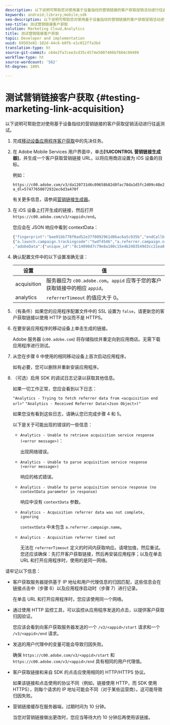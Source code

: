 ```yaml
---
description: 以下说明可帮助您对使用基于设备指纹的营销链接的客户获取促销活动进行往返测试。
keywords: android;library;mobile;sdk
seo-description: 以下说明可帮助您对使用基于设备指纹的营销链接的客户获取促销活动进行往返测试。
seo-title: 测试营销链接客户获取
solution: Marketing Cloud,Analytics
title: 测试营销链接客户获取
topic: Developer and implementation
uuid: 69503e01-182d-44c6-b0fb-e1c012ffa3bd
translation-type: ht
source-git-commit: c64e2fa7cee3cd35c4574e5007406b7604c99499
workflow-type: ht
source-wordcount: '562'
ht-degree: 100%

---
```



# 测试营销链接客户获取 {#testing-marketing-link-acquisition}

以下说明可帮助您对使用基于设备指纹的营销链接的客户获取促销活动进行往返测试。

1. 完成[移动设备应用程序客户获取](/help/ios/acquisition-main/acquisition.md)中的先决任务。
1. 在 Adobe Mobile Services 用户界面中，单击&#x200B;**[!UICONTROL 营销链接生成器]**，并生成一个客户获取营销链接 URL，以将应用商店设置为 iOS 设备的目标。

   例如：

   ```
   https://c00.adobe.com/v3/da120731d6c09658b82d8fac78da1d5fc2d09c48e21b3a55f9e2d7344e08425d/start?a_dl=57477650072932ec6d3a470f
   ```

   有关更多信息，请参阅[营销链接生成器](/help/using/acquisition-main/c-marketing-links-builder/c-marketing-links-builder.md)。


1. 在 iOS 设备上打开生成的链接，然后打开 `https://c00.adobe.com/v3/<appid>/end`。

   您应会在 JSON 响应中看到 contextData：

   ```js
   {"fingerprint":"bae91bb778f0ad52e37f0892961d06ac6a5c935b","endCallbacks":["***"],"timestamp":1464301217,"appguid":"da120731d6c09658b82d8fac78da1d5fc2d09c48e21b3a55f9e2d7344e08425d","contextData":
   {"a.launch.campaign.trackingcode":"twdf4546","a.referrer.campaign.name":"iOS Demo","a.referrer.campaign.trackingcode":"twdf4546"}
   ,"adobeData":{"unique_id":"8c14098d7c79e8a180c15e4b2403549d3cc21ea8","deeplinkid":"57477650072932ec6d3a470f"}}
   ```

1. 确认配置文件中的以下设置准确无误：

   | 设置 | 值 |
   |--- |--- |
   | acquisition | 服务器应为 `c00.adobe.com`。`appid` 应等于您的客户获取链接中的相应 *`appid`*。 |
   | analytics | `referrerTimeout` 的值应大于 0。 |

1. （有条件）如果您的应用程序配置文件中的 SSL 设置为 `false`，请更新您的客户获取链接以使用 HTTP 协议而不是 HTTPS。
1. 在要安装应用程序的移动设备上单击生成的链接。

   Adobe 服务器 (`c00.adobe.com`) 将存储指纹并重定向到应用商店。无需下载应用程序进行测试。
1. 从您在步骤 6 中使用的相同移动设备上首次启动应用程序。

   如有必要，您可以删除并重新安装应用程序。
1. （可选）启用 SDK 的调试日志记录以获取其他信息。

   如果一切工作正常，您应会看到以下日志：

   `"Analytics - Trying to fetch referrer data from <acquisition end url>"`
   `"Analytics - Received Referrer Data(<Json Object>)"`

   如果您没有看到这些日志，请确认您已完成步骤 4 和 5。

   以下是关于可能出现的错误的一些信息：

   * `Analytics - Unable to retrieve acquisition service response (<error message>)`：

      出现网络错误。

   * `Analytics - Unable to parse acquisition service response (<error message>)`

      响应的格式错误。

   * `Analytics - Unable to parse acquisition service response (no contextData parameter in response)`

      响应中没有 `contextData` 参数。

   * `Analytics - Acquisition referrer data was not complete, ignoring`

      `contextData` 中未包含 `a.referrer.campaign.name`。

   * `Analytics - Acquisition referrer timed out`

      无法在 `referrerTimeout` 定义的时间内获取响应。请增加值，然后重试。您还应该确保：先打开客户获取链接，然后再安装应用程序；以及在单击 URL 和打开应用程序时，使用的是同一网络。

请牢记以下信息：

* 客户获取服务器提供基于 IP 地址和用户代理信息的归因匹配，这些信息会在链接点击中（步骤 6）以及应用程序启动时（步骤 7）进行记录。

   在单击 URL 和打开应用程序时，您应该使用同一个网络。

* 通过使用 HTTP 监控工具，可以监控从应用程序发送的点击，以提供客户获取归因验证。

   您应该会看到向客户获取服务器发送的一个 `/v3/<appid>/start` 请求和一个 `/v3/<appid>/end` 请求。

* 发送的用户代理中的变量可能会导致归因失败。

   确保 `https://c00.adobe.com/v3/<appid>/start` 和 `https://c00.adobe.com/v3/<appid>/end` 具有相同的用户代理值。

* 客户获取链接和来自 SDK 的点击应使用相同的 HTTP/HTTPS 协议。

   如果该链接和点击使用的协议不同（例如，链接使用 HTTP，而 SDK 使用 HTTPS），则每个请求的 IP 地址可能会不同（对于某些运营商）。这可能导致归因失败。

* 营销链接缓存在服务器端，过期时间为 10 分钟。

   当您对营销链接做出更改时，您应当等待大约 10 分钟后再使用该链接。